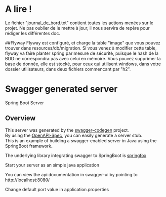 # A lire !
Le fichier "journal_de_bord.txt" contient toutes les actions menées sur le projet.
Ne pas oublier de le mettre à jour, il nous servira de repère pour rédiger les différentes doc.

##Flyway
Flyway est configuré, et charge la table "image" que vous pouvez trouver dans resources/db/migration.
Si vous venez à modifier cette table, flyway va faire planter spring par mesure de sécurité, puisque le hash de la BDD ne correspondra pas avec celui en mémoire.
Vous pouvez supprimer la base de donnée, elle est stocké, pour ceux qui utilisent windows, dans votre dossier utilisateurs, dans deux fichiers commencant par "h2".
# Swagger generated server

Spring Boot Server 


## Overview  
This server was generated by the [swagger-codegen](https://github.com/swagger-api/swagger-codegen) project.  
By using the [OpenAPI-Spec](https://github.com/swagger-api/swagger-core), you can easily generate a server stub.  
This is an example of building a swagger-enabled server in Java using the SpringBoot framework.  

The underlying library integrating swagger to SpringBoot is [springfox](https://github.com/springfox/springfox)  

Start your server as an simple java application  

You can view the api documentation in swagger-ui by pointing to  
http://localhost:8080/  

Change default port value in application.properties